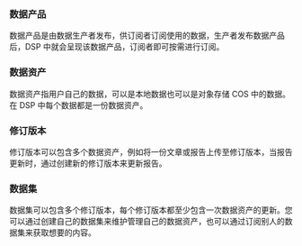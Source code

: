 ### 数据产品
数据产品是由数据生产者发布，供订阅者订阅使用的数据，生产者发布数据产品后，DSP 中就会呈现该数据产品，订阅者即可按需进行订阅。

### 数据资产
数据资产指用户自己的数据，可以是本地数据也可以是对象存储 COS 中的数据。在 DSP 中每个数据都是一份数据资产。

### 修订版本
修订版本可以包含多个数据资产，例如将一份文章或报告上传至修订版本，当报告更新时，通过创建新的修订版本来更新报告。

### 数据集
数据集可以包含多个修订版本，每个修订版本都至少包含一次数据资产的更新。您可以通过创建自己的数据集来维护管理自己的数据资产，也可以通过订阅别人的数据集来获取想要的内容。

